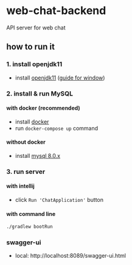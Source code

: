# web-chat-backend
API server for web chat

## how to run it

### 1. install openjdk11
- install [openjdk11](https://jdk.java.net/java-se-ri/11) ([guide for window](https://loginfo.dev/OpenJDK-%EC%84%A4%EC%B9%98%EB%B0%A9%EB%B2%95))

### 2. install & run MySQL
#### with docker (recommended) 
- install [docker](https://docs.docker.com/compose/install)
- run `docker-compose up` command

#### without docker
- install [mysql 8.0.x](https://dev.mysql.com/downloads/mysql/)

### 3. run server

#### with intellij
- click `Run 'ChatApplication'` button

#### with command line
```bash
./gradlew bootRun
```

### swagger-ui
- local: http://localhost:8089/swagger-ui.html